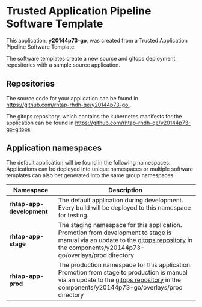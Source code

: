 # Trusted Application Pipeline Software Template

This application, **y20144p73-go**, was created from a Trusted Application Pipeline Software Template.

The software templates create a new source and gitops deployment repositories with a sample source application. 

## Repositories

The source code for your application can be found in [https://github.com/rhtap-rhdh-qe/y20144p73-go ](https://github.com/rhtap-rhdh-qe/y20144p73-go ).
 
The gitops repository, which contains the kubernetes manifests for the application can be found in 
[https://github.com/rhtap-rhdh-qe/y20144p73-go-gitops ](https://github.com/rhtap-rhdh-qe/y20144p73-go-gitops ) 

## Application namespaces 

The default application will be found in the following namespaces. Applications can be deployed into unique namespaces or multiple software templates can also bet generated into the same group namespaces.  

|  Namespace   |  Description   |  
| -------- | -------- |   
| **rhtap-app-development** | The default application during development. Every build will be deployed to this namespace for testing. | 
| **rhtap-app-stage** | The staging namespace for this application. Promotion from development to stage is manual via an update to the [gitops repository](https://github.com/rhtap-rhdh-qe/y20144p73-go-gitops ) in the components/y20144p73-go/overlays/prod directory |  
| **rhtap-app-prod** | The production namespace for this application. Promotion from stage to production is manual via an update to the [gitops repository](https://github.com/rhtap-rhdh-qe/y20144p73-go-gitops ) in the components/y20144p73-go/overlays/prod directory | 